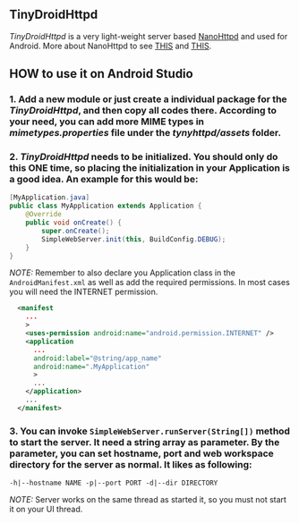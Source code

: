 ## TinyDroidHttpd

*TinyDroidHttpd* is a very light-weight server based [NanoHttpd](https://github.com/NanoHttpd/nanohttpd) and used for Android. More about NanoHttpd to see [THIS](ABOUT.md) and [THIS](https://github.com/NanoHttpd/nanohttpd).

## HOW to use it on Android Studio

### 1. Add a new module or just create a individual package for the *TinyDroidHttpd*, and then copy all codes there. According to  your need, you can add more MIME types in *mimetypes.properties* file under the *tynyhttpd/assets* folder.

### 2. *TinyDroidHttpd* needs to be initialized. You should only do this ONE time, so placing the initialization in your Application is a good idea. An example for this would be:

```java
[MyApplication.java]
public class MyApplication extends Application {
    @Override
    public void onCreate() {
        super.onCreate();
        SimpleWebServer.init(this, BuildConfig.DEBUG);
    }
}
```

*NOTE:* Remember to also declare you Application class in the ```AndroidManifest.xml``` as well as add the required permissions. In most cases you will need the INTERNET permission.

```xml
  <manifest
    ...
    >
    <uses-permission android:name="android.permission.INTERNET" />
    <application
      ...
      android:label="@string/app_name"
      android:name=".MyApplication"
      >
      ...
    </application>
    ...
  </manifest>
```

### 3. You can invoke `SimpleWebServer.runServer(String[])` method to start the server. It need a string array as parameter. By the parameter, you can set hostname, port and web workspace directory for the server as normal. It likes as following:

```
-h|--hostname NAME -p|--port PORT -d|--dir DIRECTORY
```
*NOTE:* Server works on the same thread as started it, so you must not start it on your UI thread.
